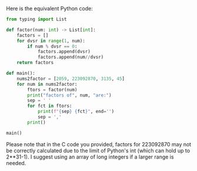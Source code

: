 Here is the equivalent Python code:

```python
from typing import List

def factor(num: int) -> List[int]:
    factors = []
    for dvsr in range(1, num):
        if num % dvsr == 0:
            factors.append(dvsr)
            factors.append(num//dvsr)
    return factors

def main():
    nums2factor = [2059, 223092870, 3135, 45]
    for num in nums2factor:
        ftors = factor(num)
        print("factors of", num, "are:")
        sep = ' '
        for fct in ftors:
            print(f"{sep} {fct}", end='')
            sep = ','
        print()

main()
```
Please note that in the C code you provided, factors for 223092870 may not be correctly calculated due to the limit of Python's int (which can hold up to 2**31-1). I suggest using an array of long integers if a larger range is needed.
